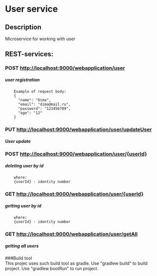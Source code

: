 # User service

## Description
Microservice for working with user

## REST-services:
        
### POST [http://localhost:9000/webapplication/user](http://localhost:9000/webapplication/user)
##### user registration
    
        Example of request body:
        {
          "name": "Dima",
          "email": "dima@mail.ru",
          "password": "123456789",
          "age": "12"
        }
        
### PUT [http://localhost:9000/webapplication/user/updateUser](http://localhost:9000/webapplication/user)
##### User update
        
### POST [http://localhost:9000/webapplication/user/{userId}](http://localhost:9000/webapplication/user/{userId})
##### deleting user by id

        where:
        {userId} - identity number

### GET [http://localhost:9000/webapplication/user/{userId}](http://localhost:9000/webapplication/user/{userId})
##### getting user by id

        where:
        {userId} - identity number
        
### GET [http://localhost:9000/webapplication/user/getAll](http://localhost:9000/webapplication/user/getAll)
##### getting all users

###Build tool        
This projec uses such build tool as gradle. 
Use "gradlew build" to build project.
Use "gradlew bootRun" to run project.